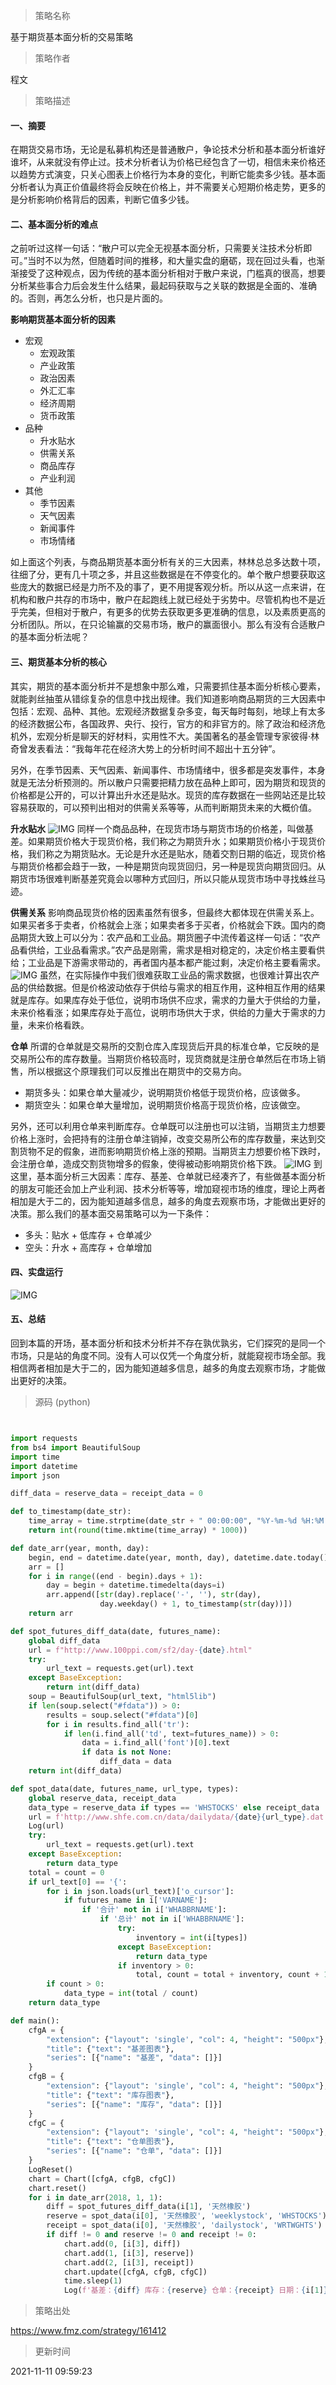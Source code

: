 
> 策略名称

基于期货基本面分析的交易策略

> 策略作者

程文

> 策略描述

#### 一、摘要
在期货交易市场，无论是私募机构还是普通散户，争论技术分析和基本面分析谁好谁坏，从来就没有停止过。技术分析者认为价格已经包含了一切，相信未来价格还以趋势方式演变，只关心图表上价格行为本身的变化，判断它能卖多少钱。基本面分析者认为真正价值最终将会反映在价格上，并不需要关心短期价格走势，更多的是分析影响价格背后的因素，判断它值多少钱。

#### 二、基本面分析的难点
之前听过这样一句话：“散户可以完全无视基本面分析，只需要关注技术分析即可。”当时不以为然，但随着时间的推移，和大量实盘的磨砺，现在回过头看，也渐渐接受了这种观点，因为传统的基本面分析相对于散户来说，门槛真的很高，想要分析某些事合力后会发生什么结果，最起码获取与之关联的数据是全面的、准确的。否则，再怎么分析，也只是片面的。

**影响期货基本面分析的因素**
- 宏观
    - 宏观政策
    - 产业政策
    - 政治因素
    - 外汇汇率
    - 经济周期
    - 货币政策
- 品种
    - 升水贴水
    - 供需关系
    - 商品库存
    - 产业利润
- 其他
    - 季节因素
    - 天气因素
    - 新闻事件
    - 市场情绪

如上面这个列表，与商品期货基本面分析有关的三大因素，林林总总多达数十项，往细了分，更有几十项之多，并且这些数据是在不停变化的。单个散户想要获取这些庞大的数据已经是力所不及的事了，更不用提客观分析。所以从这一点来讲，在机构和散户共存的市场中，散户在起跑线上就已经处于劣势中。尽管机构也不是近乎完美，但相对于散户，有更多的优势去获取更多更准确的信息，以及素质更高的分析团队。所以，在只论输赢的交易市场，散户的赢面很小。那么有没有合适散户的基本面分析法呢？

#### 三、期货基本分析的核心
其实，期货的基本面分析并不是想象中那么难，只需要抓住基本面分析核心要素，就能剥丝抽茧从错综复杂的信息中找出规律。我们知道影响商品期货的三大因素中包括：宏观、品种、其他。宏观经济数据复杂多变，每天每时每刻，地球上有太多的经济数据公布，各国政界、央行、投行，官方的和非官方的。除了政治和经济危机外，宏观分析是聊天的好材料，实用性不大。美国著名的基金管理专家彼得·林奇曾发表看法：“我每年花在经济大势上的分析时间不超出十五分钟”。

另外，在季节因素、天气因素、新闻事件、市场情绪中，很多都是突发事件，本身就是无法分析预测的。所以散户只需要把精力放在品种上即可，因为期货和现货的价格都是公开的，可以计算出升水还是贴水。现货的库存数据在一些网站还是比较容易获取的，可以预判出相对的供需关系等等，从而判断期货未来的大概价值。

**升水贴水**
 ![IMG](https://www.fmz.com/upload/asset/39e847769334374aaff3.png) 
同样一个商品品种，在现货市场与期货市场的价格差，叫做基差。如果期货价格大于现货价格，我们称之为期货升水；如果期货价格小于现货价格，我们称之为期货贴水。无论是升水还是贴水，随着交割日期的临近，现货价格与期货价格都会趋于一致，一种是期货向现货回归，另一种是现货向期货回归。从期货市场很难判断基差究竟会以哪种方式回归，所以只能从现货市场中寻找蛛丝马迹。

**供需关系**
影响商品现货价格的因素虽然有很多，但最终大都体现在供需关系上。如果买者多于卖者，价格就会上涨；如果卖者多于买者，价格就会下跌。国内的商品期货大致上可以分为：农产品和工业品。期货圈子中流传着这样一句话：“农产品看供给，工业品看需求。”农产品是刚需，需求是相对稳定的，决定价格主要看供给；工业品是下游需求带动的，再者国内基本都产能过剩，决定价格主要看需求。
 ![IMG](https://www.fmz.com/upload/asset/38d207f320ba58e8831d.png) 
虽然，在实际操作中我们很难获取工业品的需求数据，也很难计算出农产品的供给数据。但是价格波动依存于供给与需求的相互作用，这种相互作用的结果就是库存。如果库存处于低位，说明市场供不应求，需求的力量大于供给的力量，未来价格看涨；如果库存处于高位，说明市场供大于求，供给的力量大于需求的力量，未来价格看跌。

**仓单**
所谓的仓单就是交易所的交割仓库入库现货后开具的标准仓单，它反映的是交易所公布的库存数量。当期货价格较高时，现货商就是注册仓单然后在市场上销售，所以根据这个原理我们可以反推出在期货中的交易方向。

- 期货多头：如果仓单大量减少，说明期货价格低于现货价格，应该做多。
- 期货空头：如果仓单大量增加，说明期货价格高于现货价格，应该做空。

另外，还可以利用仓单来判断库存。仓单既可以注册也可以注销，当期货主力想要价格上涨时，会把持有的注册仓单注销掉，改变交易所公布的库存数量，来达到交割货物不足的假象，进而影响期货价格上涨的预期。当期货主力想要价格下跌时，会注册仓单，造成交割货物增多的假象，使得被动影响期货价格下跌。
 ![IMG](https://www.fmz.com/upload/asset/39daed0d2e941f0bee3f.png) 
到这里，基本面分析三大因素：库存、基差、仓单就已经凑齐了，有些做基本面分析的朋友可能还会加上产业利润、技术分析等等，增加窥视市场的维度，理论上两者相加是大于二的，因为能知道越多信息，越多的角度去观察市场，才能做出更好的决策。那么我们的基本面交易策略可以为一下条件：

- 多头：贴水 + 低库存 + 仓单减少
- 空头：升水 + 高库存 + 仓单增加

#### 四、实盘运行
 ![IMG](https://www.fmz.com/upload/asset/39adb3bc41a77834c64c.png) 
 
#### 五、总结
回到本篇的开场，基本面分析和技术分析并不存在孰优孰劣，它们探究的是同一个市场，只是站的角度不同。没有人可以仅凭一个角度分析，就能窥视市场全部。我相信两者相加是大于二的，因为能知道越多信息，越多的角度去观察市场，才能做出更好的决策。



> 源码 (python)

``` python


import requests
from bs4 import BeautifulSoup
import time
import datetime
import json

diff_data = reserve_data = receipt_data = 0

def to_timestamp(date_str):
    time_array = time.strptime(date_str + " 00:00:00", "%Y-%m-%d %H:%M:%S")
    return int(round(time.mktime(time_array) * 1000))

def date_arr(year, month, day):
    begin, end = datetime.date(year, month, day), datetime.date.today()
    arr = []
    for i in range((end - begin).days + 1):
        day = begin + datetime.timedelta(days=i)
        arr.append([str(day).replace('-', ''), str(day),
                    day.weekday() + 1, to_timestamp(str(day))])
    return arr

def spot_futures_diff_data(date, futures_name):
    global diff_data
    url = f"http://www.100ppi.com/sf2/day-{date}.html"
    try:
        url_text = requests.get(url).text
    except BaseException:
        return int(diff_data)
    soup = BeautifulSoup(url_text, "html5lib")
    if len(soup.select("#fdata")) > 0:
        results = soup.select("#fdata")[0]
        for i in results.find_all('tr'):
            if len(i.find_all('td', text=futures_name)) > 0:
                data = i.find_all('font')[0].text
                if data is not None:
                    diff_data = data
    return int(diff_data)

def spot_data(date, futures_name, url_type, types):
    global reserve_data, receipt_data
    data_type = reserve_data if types == 'WHSTOCKS' else receipt_data
    url = f'http://www.shfe.com.cn/data/dailydata/{date}{url_type}.dat'
    Log(url)
    try:
        url_text = requests.get(url).text
    except BaseException:
        return data_type
    total = count = 0
    if url_text[0] == '{':
        for i in json.loads(url_text)['o_cursor']:
            if futures_name in i['VARNAME']:
                if '合计' not in i['WHABBRNAME']:
                    if '总计' not in i['WHABBRNAME']:
                        try:
                            inventory = int(i[types])
                        except BaseException:
                            return data_type
                        if inventory > 0:
                            total, count = total + inventory, count + 1
        if count > 0:
            data_type = int(total / count)
    return data_type

def main():
    cfgA = {
        "extension": {"layout": 'single', "col": 4, "height": "500px"},
        "title": {"text": "基差图表"},
        "series": [{"name": "基差", "data": []}]
    }
    cfgB = {
        "extension": {"layout": 'single', "col": 4, "height": "500px"},
        "title": {"text": "库存图表"},
        "series": [{"name": "库存", "data": []}]
    }
    cfgC = {
        "extension": {"layout": 'single', "col": 4, "height": "500px"},
        "title": {"text": "仓单图表"},
        "series": [{"name": "仓单", "data": []}]
    }
    LogReset()
    chart = Chart([cfgA, cfgB, cfgC])
    chart.reset()
    for i in date_arr(2018, 1, 1):
        diff = spot_futures_diff_data(i[1], '天然橡胶')
        reserve = spot_data(i[0], '天然橡胶', 'weeklystock', 'WHSTOCKS')
        receipt = spot_data(i[0], '天然橡胶', 'dailystock', 'WRTWGHTS')
        if diff != 0 and reserve != 0 and receipt != 0:
            chart.add(0, [i[3], diff])
            chart.add(1, [i[3], reserve])
            chart.add(2, [i[3], receipt])
            chart.update([cfgA, cfgB, cfgC])
            time.sleep(1)
            Log(f'基差：{diff} 库存：{reserve} 仓单：{receipt} 日期：{i[1]}')

```

> 策略出处

https://www.fmz.com/strategy/161412

> 更新时间

2021-11-11 09:59:23
